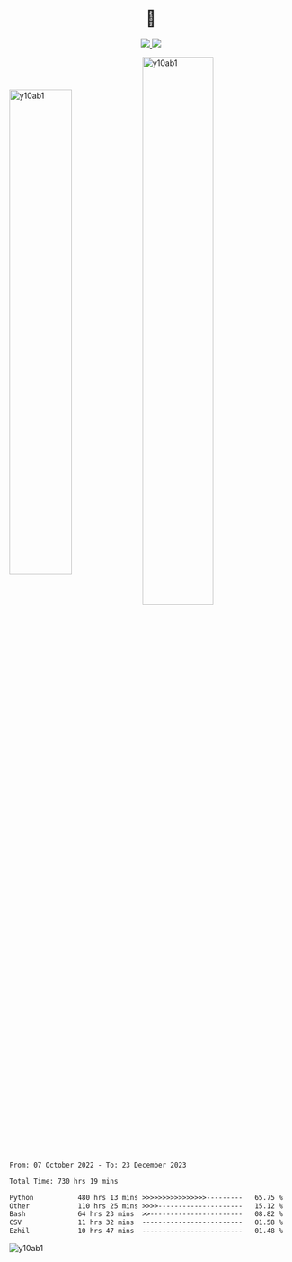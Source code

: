 <h1 align="center">👋</h1>

<p align='center'>

  <a href="mailto:yuehpo.peng@gmail.com">
      <img src="https://img.shields.io/badge/Gmail-D14836?style=for-the-badge&logo=gmail&logoColor=white&link=mailto:yuehpo.peng@gmail.com" />
  </a>
  <a href="https://www.linkedin.com/in/yueh-po-peng/">
      <img src="https://img.shields.io/badge/linkedin-%230077B5.svg?&style=for-the-badge&logo=linkedin&logoColor=white" />
  </a>
  <!--a href="https://y10ab1.github.io">
      <img src="https://img.shields.io/badge/website-000000?style=for-the-badge&logo=About.me&logoColor=white" />
  </a-->
</p>

<img align="center" style="width: 47%" src="https://github-readme-stats.vercel.app/api?username=y10ab1&show_icons=true&locale=en&theme=radical" alt="y10ab1" /><img align="center" style="width: 50%" src="https://github-readme-streak-stats.herokuapp.com/?user=y10ab1&&theme=radical" alt="y10ab1" />


<!--START_SECTION:waka-->

```txt
From: 07 October 2022 - To: 23 December 2023

Total Time: 730 hrs 19 mins

Python           480 hrs 13 mins >>>>>>>>>>>>>>>>---------   65.75 %
Other            110 hrs 25 mins >>>>---------------------   15.12 %
Bash             64 hrs 23 mins  >>-----------------------   08.82 %
CSV              11 hrs 32 mins  -------------------------   01.58 %
Ezhil            10 hrs 47 mins  -------------------------   01.48 %
```

<!--END_SECTION:waka-->
<!--img align="center" style="width: 50% " src="https://github-readme-stats.vercel.app/api/top-langs?username=y10ab1&show_icons=true&locale=en&layout=compact&theme=radical" alt="y10ab1" /-->
<p align="left"> <img src="https://komarev.com/ghpvc/?username=y10ab1&label=Profile%20views&color=0e75b6&style=flat" alt="y10ab1" /> </p>

